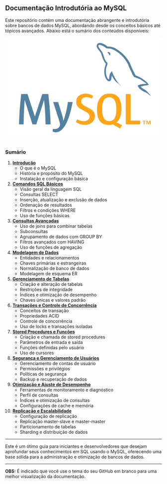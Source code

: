 ## Documentação Introdutória ao MySQL

Este repositório contém uma documentação abrangente e introdutória sobre bancos de dados MySQL, abordando desde os conceitos básicos até tópicos avançados. Abaixo está o sumário dos conteúdos disponíveis:

<div align="center">
    <img src="assets/img/mysql_logo.png"/>
    <br><br>
</div>

### Sumário
1. **[Introdução](docs/introducao.md)**
   - O que é o MySQL
   - História e propósito do MySQL
   - Instalação e configuração básica
2. **[Comandos SQL Básicos](docs/comandos_sql_basicos.md)**
   - Visão geral da linguagem SQL
   - Consultas SELECT
   - Inserção, atualização e exclusão de dados
   - Ordenação de resultados
   - Filtros e condições WHERE
   - Uso de funções básicas
3. **[Consultas Avançadas](docs/consultas_avancadas.md)**
   - Uso de joins para combinar tabelas
   - Subconsultas
   - Agrupamento de dados com GROUP BY
   - Filtros avançados com HAVING
   - Uso de funções de agregação
4. **[Modelagem de Dados](docs/modelagem_de_dados.md)**
   - Entidades e relacionamentos
   - Chaves primárias e estrangeiras
   - Normalização de banco de dados
   - Modelagem de esquema ER
5. **[Gerenciamento de Tabelas](docs/gerenciamento_de_tabelas.md)**
   - Criação e alteração de tabelas
   - Restrições de integridade
   - Índices e otimização de desempenho
   - Chaves únicas e valores padrão
6. **[Transações e Controle de Concorrência](docs/transacoes_e_controle_de_concorrencia.md)**
   - Conceitos de transação
   - Propriedades ACID
   - Controle de concorrência
   - Uso de locks e transações isoladas
7. **[Stored Procedures e Funções](docs/stored_procedures_e_funcoes.md)**
   - Criação e chamada de stored procedures
   - Parâmetros de entrada e saída
   - Funções definidas pelo usuário
   - Uso de cursores
8. **[Segurança e Gerenciamento de Usuários](docs/seguranca_e_gerenciamento_de_usuarios.md)**
    - Gerenciamento de contas de usuário
    - Permissões e privilégios
    - Políticas de segurança
    - Backup e recuperação de dados
9. **[Otimização e Ajuste de Desempenho](docs/otimizacao_e_ajuste_de_desempenho.md)**
    - Ferramentas de monitoramento e diagnóstico
    - Perfil de consultas
    - Índices e otimização de consultas
    - Configurações de cache e memória
10. **[Replicação e Escalabilidade](docs/replicacao_e_escalabilidade.md)**
    - Configuração de replicação
    - Replicação master-slave e master-master
    - Particionamento de tabelas
    - Sharding e distribuição de dados

---

Este é um ótimo guia para iniciantes e desenvolvedores que desejam aprofundar seus conhecimentos em SQL usando o MySQL, oferecendo uma base sólida para a administração e otimização de bancos de dados.

---

**OBS:** É indicado que você use o tema do seu GitHub em branco para uma melhor visualização da documentação.